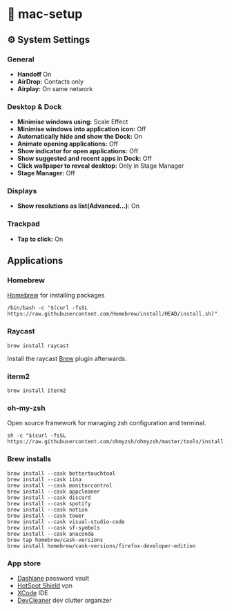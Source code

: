# 🍏 mac-setup
## ⚙️ System Settings
### General
- **Handoff** On
- **AirDrop:** Contacts only
- **Airplay:** On same network

### Desktop & Dock
- **Minimise windows using:** Scale Effect
- **Minimise windows into application icon:** Off
- **Automatically hide and show the Dock:** On
- **Animate opening applications:** Off
- **Show indicator for open applications:** Off
- **Show suggested and recent apps in Dock:** Off
- **Click wallpaper to reveal desktop:** Only in Stage Manager
- **Stage Manager:** Off

### Displays
- **Show resolutions as list(Advanced...)**: On

### Trackpad
- **Tap to click:** On

## Applications
### Homebrew
[Homebrew](https://brew.sh) for installing packages
```
/bin/bash -c "$(curl -fsSL https://raw.githubusercontent.com/Homebrew/install/HEAD/install.sh)"
```
### Raycast
```
brew install raycast
```
Install the raycast [Brew](https://www.raycast.com/nhojb/brew) plugin afterwards.
### iterm2
```
brew install iterm2
```
### oh-my-zsh
Open source framework for managing zsh configuration and terminal.
```
sh -c "$(curl -fsSL https://raw.githubusercontent.com/ohmyzsh/ohmyzsh/master/tools/install.sh)"
```

### Brew installs
```
brew install --cask bettertouchtool
brew install --cask iina
brew install --cask monitorcontrol
brew install --cask appcleaner
brew install --cask discord
brew install --cask spotify
brew install --cask notion
brew install --cask tower
brew install --cask visual-studio-code
brew install --cask sf-symbols
brew install --cask anaconda
brew tap homebrew/cask-versions
brew install homebrew/cask-versions/firefox-developer-edition
```

### App store
- [Dashlane](https://apps.apple.com/dk/app/dashlane-password-manager/id517914548) password vault
- [HotSpot Shield](https://apps.apple.com/dk/app/hotspotshield-vpn-wifi-proxy/id771076721?mt=12) vpn
- [XCode](https://apps.apple.com/dk/app/xcode/id497799835?mt=12) IDE
- [DevCleaner](https://apps.apple.com/dk/app/devcleaner-for-xcode/id1388020431?mt=12) dev clutter organizer
